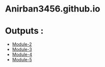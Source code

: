 # Anirban3456.github.io
# Outputs :

* [Module-2](https://github.com/Anirban3456/Anirban3456.github.io/blob/e0215376e29f89f66447e544a5f67982d20ef637/module_2/index.html)
* [Module-3](https://github.com/Anirban3456/Anirban3456.github.io/blob/99543146178c55c717ca6d8cda817c32e51428f9/module_3/Index.html)
* [Module-4](https://github.com/Anirban3456/Anirban3456.github.io/blob/ed5a274113831ce812dc222f29935afd6aa99b5d/module_4/index.html)
* [Module-5](https://github.com/Anirban3456/Anirban3456.github.io/blob/5c556f4e0090539e21014ab1bcbae4c3682dcafa/module_5/index.html)
